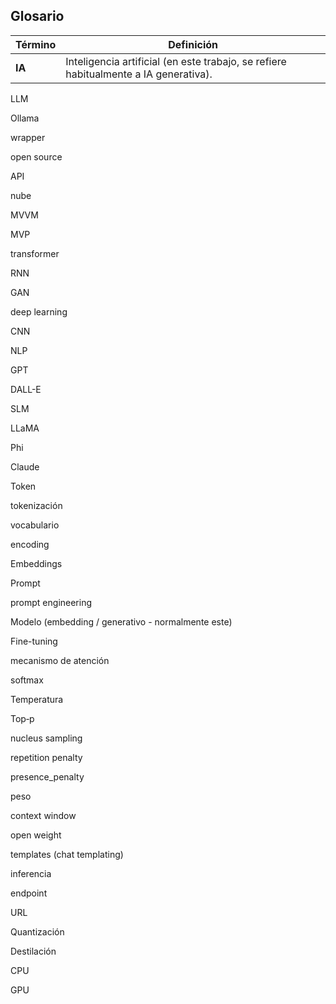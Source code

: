 ## Glosario

| **Término** | **Definición** |
| --- | --- |
| **IA** | Inteligencia artificial (en este trabajo, se refiere habitualmente a IA generativa). |

LLM

Ollama

wrapper

open source

API

nube

MVVM

MVP

transformer

RNN

GAN

deep learning

CNN

NLP

GPT

DALL-E

SLM

LLaMA

Phi

Claude

Token

tokenización

vocabulario

encoding

Embeddings

Prompt

prompt engineering

Modelo (embedding / generativo - normalmente este)

Fine-tuning

mecanismo de atención

softmax

Temperatura

Top‑p

nucleus sampling

repetition penalty

presence_penalty

peso

context window

open weight

templates (chat templating)

inferencia

endpoint

URL

Quantización

Destilación

CPU

GPU